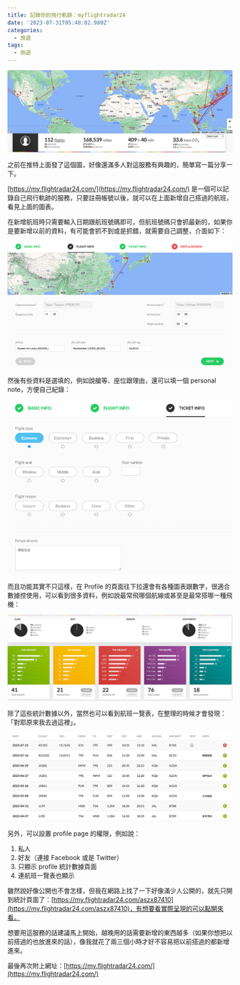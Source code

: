 ```yaml
---
title: 記錄你的飛行軌跡：myflightradar24
date: '2023-07-31T05:48:02.980Z'
categories:
  - 旅遊
tags:
  - 旅遊
---
```


![](/img/myflightradar24-flight-tracker-120ec0c162e6/1__vZY26YMG8ggdr3Nd6YMxkA.png)

之前在推特上面發了這個圖，好像還滿多人對這服務有興趣的，簡單寫一篇分享一下。

[https://my.flightradar24.com/](https://my.flightradar24.com/) 是一個可以記錄自己飛行軌跡的服務，只要註冊帳號以後，就可以在上面新增自己搭過的航班，看見上面的圖表。

在新增航班時只需要輸入日期跟航班號碼即可，但航班號碼只會抓最新的，如果你是要新增以前的資料，有可能會抓不到或是抓錯，就需要自己調整，介面如下：

![](/img/myflightradar24-flight-tracker-120ec0c162e6/1__LkW4KPscMImf2vC0DnBWDQ.png)

然後有些資料是選填的，例如說艙等、座位跟理由，還可以填一個 personal note，方便自己紀錄：

![](/img/myflightradar24-flight-tracker-120ec0c162e6/1__Dln3Tflv__6EAV8BMQEjmJA.png)

而且功能其實不只這樣，在 Profile 的頁面往下拉還會有各種圖表跟數字，很適合數據控使用，可以看到很多資料，例如說最常飛哪個航線或甚至是最常搭哪一種飛機：

![](/img/myflightradar24-flight-tracker-120ec0c162e6/1__ZSQYldpU81nXGdLvLAIsAQ.png)

除了這些統計數據以外，當然也可以看到航班一覽表，在整理的時候才會發現：「對耶原來我去過這裡」。

![](/img/myflightradar24-flight-tracker-120ec0c162e6/1__cCht3cH58K__EvKcD8xhIqQ.png)

另外，可以設置 profile page 的權限，例如說：

1.  私人
2.  好友（連接 Facebook 或是 Twitter）
3.  只顯示 profile 統計數據頁面
4.  連航班一覽表也顯示

雖然說好像公開也不會怎樣，但我在網路上找了一下好像滿少人公開的，就先只開到統計頁面了：[https://my.flightradar24.com/aszx87410](https://my.flightradar24.com/aszx87410)，有想要看實際呈現的可以點開來看。

想要用這服務的話建議馬上開始，越晚用的話需要新增的東西越多（如果你想把以前搭過的也放進來的話），像我就花了兩三個小時才好不容易把以前搭過的都新增進來。

最後再次附上網址：[https://my.flightradar24.com/](https://my.flightradar24.com/)